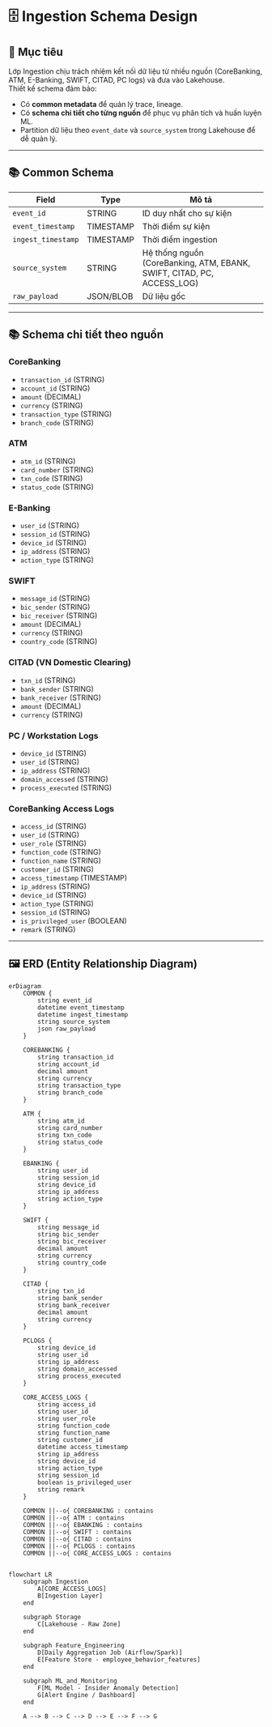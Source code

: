 # 🗄️ Ingestion Schema Design

## 🎯 Mục tiêu
Lớp Ingestion chịu trách nhiệm kết nối dữ liệu từ nhiều nguồn (CoreBanking, ATM, E-Banking, SWIFT, CITAD, PC logs) và đưa vào Lakehouse.  
Thiết kế schema đảm bảo:
- Có **common metadata** để quản lý trace, lineage.  
- Có **schema chi tiết cho từng nguồn** để phục vụ phân tích và huấn luyện ML.  
- Partition dữ liệu theo `event_date` và `source_system` trong Lakehouse để dễ quản lý.

---

## 📚 Common Schema

| Field             | Type        | Mô tả |
|-------------------|-------------|-------|
| `event_id`        | STRING      | ID duy nhất cho sự kiện |
| `event_timestamp` | TIMESTAMP   | Thời điểm sự kiện |
| `ingest_timestamp`| TIMESTAMP   | Thời điểm ingestion |
| `source_system`   | STRING      | Hệ thống nguồn (CoreBanking, ATM, EBANK, SWIFT, CITAD, PC, ACCESS_LOG) |
| `raw_payload`     | JSON/BLOB   | Dữ liệu gốc |

---

## 📚 Schema chi tiết theo nguồn

### CoreBanking
- `transaction_id` (STRING)  
- `account_id` (STRING)  
- `amount` (DECIMAL)  
- `currency` (STRING)  
- `transaction_type` (STRING)  
- `branch_code` (STRING)  

### ATM
- `atm_id` (STRING)  
- `card_number` (STRING)  
- `txn_code` (STRING)  
- `status_code` (STRING)  

### E-Banking
- `user_id` (STRING)  
- `session_id` (STRING)  
- `device_id` (STRING)  
- `ip_address` (STRING)  
- `action_type` (STRING)  

### SWIFT
- `message_id` (STRING)  
- `bic_sender` (STRING)  
- `bic_receiver` (STRING)  
- `amount` (DECIMAL)  
- `currency` (STRING)  
- `country_code` (STRING)  

### CITAD (VN Domestic Clearing)
- `txn_id` (STRING)  
- `bank_sender` (STRING)  
- `bank_receiver` (STRING)  
- `amount` (DECIMAL)  
- `currency` (STRING)  

### PC / Workstation Logs
- `device_id` (STRING)  
- `user_id` (STRING)  
- `ip_address` (STRING)  
- `domain_accessed` (STRING)  
- `process_executed` (STRING)  

### CoreBanking Access Logs
- `access_id` (STRING)  
- `user_id` (STRING)  
- `user_role` (STRING)  
- `function_code` (STRING)  
- `function_name` (STRING)  
- `customer_id` (STRING)  
- `access_timestamp` (TIMESTAMP)  
- `ip_address` (STRING)  
- `device_id` (STRING)  
- `action_type` (STRING)  
- `session_id` (STRING)  
- `is_privileged_user` (BOOLEAN)  
- `remark` (STRING)  

---

## 🖼️ ERD (Entity Relationship Diagram)

```mermaid
erDiagram
    COMMON {
        string event_id
        datetime event_timestamp
        datetime ingest_timestamp
        string source_system
        json raw_payload
    }

    COREBANKING {
        string transaction_id
        string account_id
        decimal amount
        string currency
        string transaction_type
        string branch_code
    }

    ATM {
        string atm_id
        string card_number
        string txn_code
        string status_code
    }

    EBANKING {
        string user_id
        string session_id
        string device_id
        string ip_address
        string action_type
    }

    SWIFT {
        string message_id
        string bic_sender
        string bic_receiver
        decimal amount
        string currency
        string country_code
    }

    CITAD {
        string txn_id
        string bank_sender
        string bank_receiver
        decimal amount
        string currency
    }

    PCLOGS {
        string device_id
        string user_id
        string ip_address
        string domain_accessed
        string process_executed
    }

    CORE_ACCESS_LOGS {
        string access_id
        string user_id
        string user_role
        string function_code
        string function_name
        string customer_id
        datetime access_timestamp
        string ip_address
        string device_id
        string action_type
        string session_id
        boolean is_privileged_user
        string remark
    }

    COMMON ||--o{ COREBANKING : contains
    COMMON ||--o{ ATM : contains
    COMMON ||--o{ EBANKING : contains
    COMMON ||--o{ SWIFT : contains
    COMMON ||--o{ CITAD : contains
    COMMON ||--o{ PCLOGS : contains
    COMMON ||--o{ CORE_ACCESS_LOGS : contains


flowchart LR
    subgraph Ingestion
        A[CORE_ACCESS_LOGS]
        B[Ingestion Layer]
    end

    subgraph Storage
        C[Lakehouse - Raw Zone]
    end

    subgraph Feature_Engineering
        D[Daily Aggregation Job (Airflow/Spark)]
        E[Feature Store - employee_behavior_features]
    end

    subgraph ML_and_Monitoring
        F[ML Model - Insider Anomaly Detection]
        G[Alert Engine / Dashboard]
    end

    A --> B --> C --> D --> E --> F --> G

